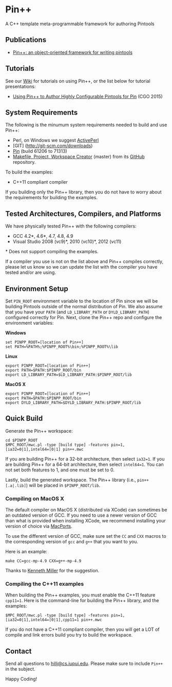 Pin++
========

A C++ template meta-programmable framework for authoring Pintools

Publications
-------------------------
* [Pin++: an object-oriented framework for writing pintools](http://dl.acm.org/citation.cfm?id=2658777)

Tutorials
-------------------------
See our [Wiki](../../wiki) for tutorials on using Pin++, or the list below for 
tutorial presentations:

* [Using Pin++ to Author Highly Configurable Pintools for Pin](http://slidesha.re/1vds8x8) (CGO 2015)

System Requirements
-------------------------
The following is the minumum system requirements needed to build and
use Pin++:

* Perl, on Windows we suggest [ActivePerl](http://www.activestate.com/activeperl)
* [GIT] (http://git-scm.com/downloads)
* [Pin](http://software.intel.com/en-us/articles/pintool) (build 61206 to 71313)
* [Makefile, Project, Workspace Creator](http://www.ociweb.com/products/mpc) (master)
  from its [GitHub](https://github.com/DOCGroup/MPC) repository.

To build the examples:

* C++11 compliant compiler

If you building only the Pin++ library, then you do not have to worry
about the requirements for building the examples.

Tested Architectures, Compilers, and Platforms
------------------------------------------------

We have physically tested Pin++ with the following compilers:

* GCC 4.2\*, 4.6\*, 4.7, 4.8, 4.9
* Visual Studio 2008 (vc9)\*, 2010 (vc10)\*, 2012 (vc11)

\* Does not support compiling the examples.

If a compiler you use is not on the list above and Pin++ compiles
correctly, please let us know so we can update the list with the compiler
you have tested and/or are using.

Environment Setup
-------------------

Set ```PIN_ROOT``` environment variable to the location of Pin
since we will be building Pintools outside of the normal distribution
of Pin. We also assume that you have your ```PATH``` (and ```LD_LIBRARY_PATH```
or ```DYLD_LIBRARY_PATH```) configured correctly for Pin. Next, clone the
Pin++ repo and configure the environment variables:

**Windows**

    set PINPP_ROOT=[location of Pin++]
    set PATH=%PATH%;%PINPP_ROOT%\bin;%PINPP_ROOT%\lib

**Linux**

    export PINPP_ROOT=[location of Pin++]
    export PATH=$PATH:$PINPP_ROOT/bin
    export LD_LIBRARY_PATH=$LD_LIBRARY_PATH:$PINPP_ROOT/lib

**MacOS X**

    export PINPP_ROOT=[location of Pin++]
    export PATH=$PATH:$PINPP_ROOT/bin
    export DYLD_LIBRARY_PATH=$DYLD_LIBRARY_PATH:$PINPP_ROOT/lib

Quick Build
----------------

Generate the Pin++ workspace:

    cd $PINPP_ROOT
    $MPC_ROOT/mwc.pl -type [build type] -features pin=1,[ia32=0|1],intel64=[0|1] pin++.mwc

If you are building Pin++ for a 32-bit architecture, then select
```ia32=1```. If you are building Pin++ for a 64-bit architecture,
then select ```intel64=1```. You can not set both features to 1, and 
one must be set to 0.

Lastly, build the generated workspace. The Pin++ library (i.e., ```pin++[.a|.lib]```)
will be placed in ```$PINPP_ROOT/lib```.

### Compiling on MacOS X

The default compiler on MacOS X (distributed via XCode) can sometimes be an
outdated version of GCC. If you need to use a newer version of GCC than what
is provided when installing XCode, we recommend installing your version of
choice via [MacPorts](http://www.macports.org).

To use the different version of GCC, make sure set the ```CC``` and
```CXX``` macros to the corresponding version of ```gcc``` and ```g++```
that you want to you.

Here is an example:

    make CC=gcc-mp-4.9 CXX=g++-mp-4.9

Thanks to [Kenneth Miller](https://github.com/KennethAdamMiller) for the
suggestion.

### Compiling the C++11 examples

When building the Pin++ examples, you must enable the C++11 feature ```cpp11=1```.
Here is the command-line for building the Pin++ library, and the examples:

    $MPC_ROOT/mwc.pl -type [build type] -features pin=1,[ia32=0|1],intel64=[0|1],cpp11=1 pin++.mwc

If you do not have a C++11 compliant compiler, then you will get a LOT of
compile and link errors build you try to build the workspace.


Contact
-----------------

Send all questions to [hillj@cs.iupui.edu](mailto:hillj@cs.iupui.edu). Please make
sure to include ```Pin++``` in the subject.

Happy Coding!
